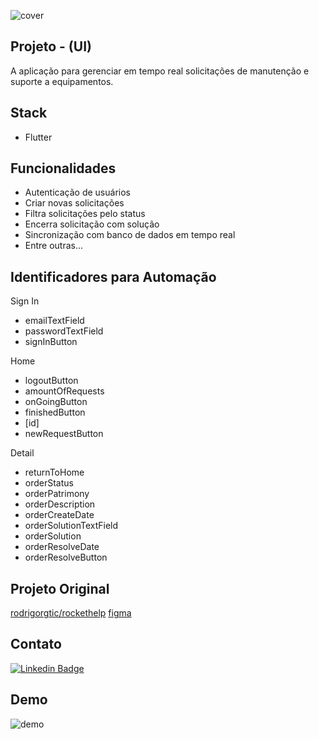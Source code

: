 ![cover](.github/cover.gif?style=flat)


## Projeto - (UI)
A aplicação para gerenciar em tempo real solicitações de manutenção e suporte a equipamentos.


## Stack

- Flutter


## Funcionalidades

- Autenticação de usuários
- Criar novas solicitações
- Filtra solicitações pelo status
- Encerra solicitação com solução
- Sincronização com banco de dados em tempo real
- Entre outras...

## Identificadores para Automação
Sign In
- emailTextField
- passwordTextField
- signInButton

Home
- logoutButton
- amountOfRequests
- onGoingButton
- finishedButton
- [id]
- newRequestButton

Detail
- returnToHome
- orderStatus
- orderPatrimony
- orderDescription
- orderCreateDate
- orderSolutionTextField
- orderSolution
- orderResolveDate
- orderResolveButton

## Projeto Original
[rodrigorgtic/rockethelp](https://github.com/rodrigorgtic/rockethelp)
[figma](https://www.figma.com/file/pPsoZIY7JOsnow4e1N2yVd/Ignite-Lab-de-React-Native-20k22-(Copy)?node-id=37%3A6)

## Contato 

[![Linkedin Badge](https://img.shields.io/badge/-Bruno%20Moraes-6633cc?style=flat-square&logo=Linkedin&logoColor=white&link=https://www.linkedin.com/in/bruno-moraes-b58bb8181/)](https://www.linkedin.com/in/bruno-moraes-b58bb8181/) 


## Demo
![demo](.github/demo.gif?style=flat)